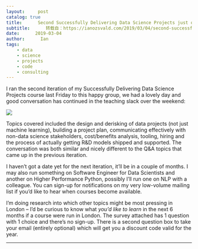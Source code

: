 ```yaml
---
layout:     post
catalog: true
title:      Second Successfully Delivering Data Science Projects just over
subtitle:      转载自：https://ianozsvald.com/2019/03/04/second-successfully-delivering-data-science-projects-just-over/
date:      2019-03-04
author:      Ian
tags:
    - data
    - science
    - projects
    - code
    - consulting
---
```


I ran the second iteration of my Successfully Delivering Data Science Projects course last Friday to this happy group, we had a lovely day and good conversation has continued in the teaching slack over the weekend:

![](https://pbs.twimg.com/media/D0ziuqdWoAEwFGP.jpg)


Topics covered included the design and derisking of data projects (not just machine learning), building a project plan, communicating effectively with non-data science stakeholders, cost/benefits analysis, tooling, hiring and the process of actually getting R&D models shipped and supported. The conversation was both similar and nicely different to the Q&A topics that came up in the previous iteration.

I haven’t got a date yet for the next iteration, it’ll be in a couple of months. I may also run something on Software Engineer for Data Scientists and another on Higher Performance Python, possibly I’ll run one on NLP with a colleague. You can sign-up for notifications on my very low-volume mailing list if you’d like to hear when courses become available.

I’m doing research into which other topics might be most pressing in London – I’d be curious to know what *you’d like to learn* in the next 6 months if a course were run in London. The survey attached has 1 question with 1 choice and there’s no sign-up. There is a second question box to take your email (entirely optional) which will get you a discount code valid for the year.

---
